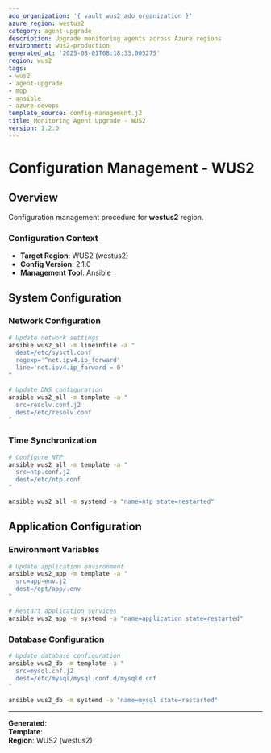 ```yaml
---
ado_organization: '{ vault_wus2_ado_organization }'
azure_region: westus2
category: agent-upgrade
description: Upgrade monitoring agents across Azure regions
environment: wus2-production
generated_at: '2025-08-01T08:18:33.005275'
region: wus2
tags:
- wus2
- agent-upgrade
- mop
- ansible
- azure-devops
template_source: config-management.j2
title: Monitoring Agent Upgrade - WUS2
version: 1.2.0
---
```



# Configuration Management - WUS2

## Overview

Configuration management procedure for **westus2** region.

### Configuration Context

- **Target Region**: WUS2 (westus2)
- **Config Version**: 2.1.0
- **Management Tool**: Ansible

## System Configuration

### Network Configuration
```bash
# Update network settings
ansible wus2_all -m lineinfile -a "
  dest=/etc/sysctl.conf
  regexp='^net.ipv4.ip_forward'
  line='net.ipv4.ip_forward = 0'
"

# Update DNS configuration
ansible wus2_all -m template -a "
  src=resolv.conf.j2
  dest=/etc/resolv.conf
"
```

### Time Synchronization
```bash
# Configure NTP
ansible wus2_all -m template -a "
  src=ntp.conf.j2
  dest=/etc/ntp.conf
"

ansible wus2_all -m systemd -a "name=ntp state=restarted"
```

## Application Configuration

### Environment Variables
```bash
# Update application environment
ansible wus2_app -m template -a "
  src=app-env.j2
  dest=/opt/app/.env
"

# Restart application services
ansible wus2_app -m systemd -a "name=application state=restarted"
```

### Database Configuration
```bash
# Update database configuration
ansible wus2_db -m template -a "
  src=mysql.cnf.j2
  dest=/etc/mysql/mysql.conf.d/mysqld.cnf
"

ansible wus2_db -m systemd -a "name=mysql state=restarted"
```

---

**Generated**:   
**Template**:   
**Region**: WUS2 (westus2)